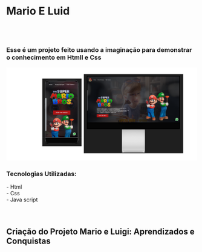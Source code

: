 <h1>Mario E Luid</h1>
<br>
<br>

<h3>Esse é um projeto feito usando a imaginação para demonstrar o conhecimento em Htmll e Css</h3>
<img src="https://github.com/EdsonDev08/Arquivo_Mario_Luid/blob/master/img/Imagem%20Completa%20Mario.png?raw=true"> 
<h3>Tecnologias Utilizadas:</h3>
  - Html <br>
  - Css <br>
  - Java script <br>

<br>
<br>
<b><h2>Criação do Projeto Mario e Luigi: Aprendizados e Conquistas</h2></b>

